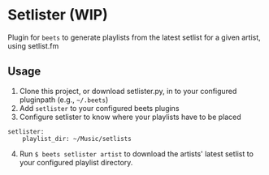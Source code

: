 # Setlister (WIP)

Plugin for `beets` to generate playlists from the latest setlist for a given artist, using setlist.fm


## Usage
1. Clone this project, or download setlister.py, in to your configured pluginpath (e.g., `~/.beets`)
2. Add `setlister` to your configured beets plugins
3. Configure setlister to know where your playlists have to be placed
```
setlister:
    playlist_dir: ~/Music/setlists
```
4. Run `$ beets setlister artist` to download the artists' latest setlist to your configured playlist directory.